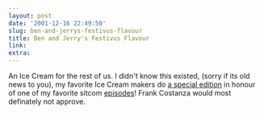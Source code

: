 ```yaml
---
layout: post
date: '2001-12-16 22:49:50'
slug: ben-and-jerrys-festivus-flavour
title: Ben and Jerry's Festivus Flavour
link: 
extra: 
---
```


An Ice Cream for the rest of us. I didn't know this existed, (sorry if its old news to you), my favorite Ice Cream makers do [a special edition](http://www.benjerry.com/festivus/) in honour of one of my favorite sitcom [episodes](http://www.interlog.com/~porteous/festivus.html)! Frank Costanza would most definately not approve.